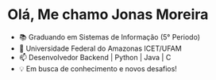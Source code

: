 # Olá, Me chamo Jonas Moreira

- 📚 Graduando em Sistemas de Informação (5° Periodo)
- 🌱 Universidade Federal do Amazonas ICET/UFAM
- 📫 Desenvolvedor Backend | Python | Java | C
- 💡 Em busca de conhecimento e novos desafios!

